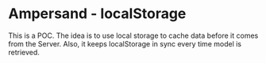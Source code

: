 # Ampersand - localStorage

This is a POC. The idea is to use local storage to cache data before it comes from the Server. Also, it keeps localStorage in sync every time model is retrieved.

